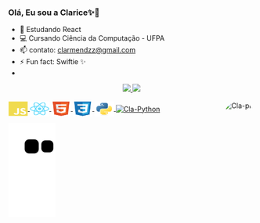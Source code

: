 ### Olá, Eu sou a Clarice✨👋




- 🌱 Estudando React 
- 💻 Cursando Ciência da Computação - UFPA 
- 📫 contato: clarmendzz@gmail.com
- ⚡ Fun fact: Swiftie ✨
- 

<div align="center">
  <a href="https://github.com/Claricez">
  <img height="150em" src="https://github-readme-stats.vercel.app/api?username=Claricez&show_icons=true&theme=radical&include_all_commits=true&count_private=true"/>
  <img height="150em" src="https://github-readme-stats.vercel.app/api/top-langs/?username=Claricez&layout=compact&langs_count=7&theme=radical"/>
</div>
  
  <div style="display: inline_block"><br>
  <img align="center" alt="Cla-Js" height="30" width="40" src="https://raw.githubusercontent.com/devicons/devicon/master/icons/javascript/javascript-plain.svg">
  <img align="center" alt="Cla-React" height="30" width="40" src="https://raw.githubusercontent.com/devicons/devicon/master/icons/react/react-original.svg">
  <img align="center" alt="Cla-HTML" height="30" width="40" src="https://raw.githubusercontent.com/devicons/devicon/master/icons/html5/html5-original.svg">
  <img align="center" alt="Cla-CSS" height="30" width="40" src="https://raw.githubusercontent.com/devicons/devicon/master/icons/css3/css3-original.svg">
  <img align="center" alt="Cla-Python" height="30" width="40" src="https://raw.githubusercontent.com/devicons/devicon/master/icons/python/python-original.svg">
  <img align="center" alt="Cla-Python" height="30" width="40" src="https://cdn.jsdelivr.net/gh/devicons/devicon/icons/cplusplus/cplusplus-original.svg">

  <img align="right" alt="Cla-pic" height="125" style="border-radius:50px;" src="https://media.discordapp.net/attachments/1035188975872253955/1035189050790920262/Clarice_.png?width=561&height=421">
  
   ![Snake animation](https://github.com/Claricez/Claricez/blob/output/github-contribution-grid-snake.svg)
</div>
